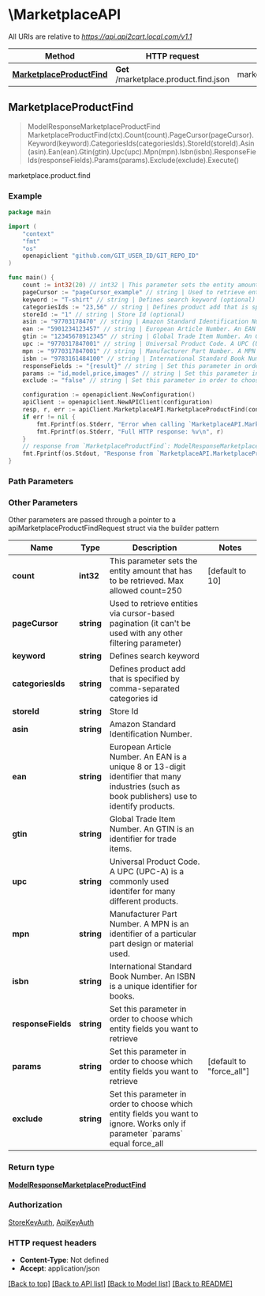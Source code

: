 # \MarketplaceAPI

All URIs are relative to *https://api.api2cart.local.com/v1.1*

Method | HTTP request | Description
------------- | ------------- | -------------
[**MarketplaceProductFind**](MarketplaceAPI.md#MarketplaceProductFind) | **Get** /marketplace.product.find.json | marketplace.product.find



## MarketplaceProductFind

> ModelResponseMarketplaceProductFind MarketplaceProductFind(ctx).Count(count).PageCursor(pageCursor).Keyword(keyword).CategoriesIds(categoriesIds).StoreId(storeId).Asin(asin).Ean(ean).Gtin(gtin).Upc(upc).Mpn(mpn).Isbn(isbn).ResponseFields(responseFields).Params(params).Exclude(exclude).Execute()

marketplace.product.find



### Example

```go
package main

import (
	"context"
	"fmt"
	"os"
	openapiclient "github.com/GIT_USER_ID/GIT_REPO_ID"
)

func main() {
	count := int32(20) // int32 | This parameter sets the entity amount that has to be retrieved. Max allowed count=250 (optional) (default to 10)
	pageCursor := "pageCursor_example" // string | Used to retrieve entities via cursor-based pagination (it can't be used with any other filtering parameter) (optional)
	keyword := "T-shirt" // string | Defines search keyword (optional)
	categoriesIds := "23,56" // string | Defines product add that is specified by comma-separated categories id (optional)
	storeId := "1" // string | Store Id (optional)
	asin := "97703178470" // string | Amazon Standard Identification Number. (optional)
	ean := "5901234123457" // string | European Article Number. An EAN is a unique 8 or 13-digit identifier that many industries (such as book publishers) use to identify products. (optional)
	gtin := "12345678912345" // string | Global Trade Item Number. An GTIN is an identifier for trade items. (optional)
	upc := "9770317847001" // string | Universal Product Code. A UPC (UPC-A) is a commonly used identifer for many different products. (optional)
	mpn := "9770317847001" // string | Manufacturer Part Number. A MPN is an identifier of a particular part design or material used. (optional)
	isbn := "9783161484100" // string | International Standard Book Number. An ISBN is a unique identifier for books. (optional)
	responseFields := "{result}" // string | Set this parameter in order to choose which entity fields you want to retrieve (optional)
	params := "id,model,price,images" // string | Set this parameter in order to choose which entity fields you want to retrieve (optional) (default to "force_all")
	exclude := "false" // string | Set this parameter in order to choose which entity fields you want to ignore. Works only if parameter `params` equal force_all (optional)

	configuration := openapiclient.NewConfiguration()
	apiClient := openapiclient.NewAPIClient(configuration)
	resp, r, err := apiClient.MarketplaceAPI.MarketplaceProductFind(context.Background()).Count(count).PageCursor(pageCursor).Keyword(keyword).CategoriesIds(categoriesIds).StoreId(storeId).Asin(asin).Ean(ean).Gtin(gtin).Upc(upc).Mpn(mpn).Isbn(isbn).ResponseFields(responseFields).Params(params).Exclude(exclude).Execute()
	if err != nil {
		fmt.Fprintf(os.Stderr, "Error when calling `MarketplaceAPI.MarketplaceProductFind``: %v\n", err)
		fmt.Fprintf(os.Stderr, "Full HTTP response: %v\n", r)
	}
	// response from `MarketplaceProductFind`: ModelResponseMarketplaceProductFind
	fmt.Fprintf(os.Stdout, "Response from `MarketplaceAPI.MarketplaceProductFind`: %v\n", resp)
}
```

### Path Parameters



### Other Parameters

Other parameters are passed through a pointer to a apiMarketplaceProductFindRequest struct via the builder pattern


Name | Type | Description  | Notes
------------- | ------------- | ------------- | -------------
 **count** | **int32** | This parameter sets the entity amount that has to be retrieved. Max allowed count&#x3D;250 | [default to 10]
 **pageCursor** | **string** | Used to retrieve entities via cursor-based pagination (it can&#39;t be used with any other filtering parameter) | 
 **keyword** | **string** | Defines search keyword | 
 **categoriesIds** | **string** | Defines product add that is specified by comma-separated categories id | 
 **storeId** | **string** | Store Id | 
 **asin** | **string** | Amazon Standard Identification Number. | 
 **ean** | **string** | European Article Number. An EAN is a unique 8 or 13-digit identifier that many industries (such as book publishers) use to identify products. | 
 **gtin** | **string** | Global Trade Item Number. An GTIN is an identifier for trade items. | 
 **upc** | **string** | Universal Product Code. A UPC (UPC-A) is a commonly used identifer for many different products. | 
 **mpn** | **string** | Manufacturer Part Number. A MPN is an identifier of a particular part design or material used. | 
 **isbn** | **string** | International Standard Book Number. An ISBN is a unique identifier for books. | 
 **responseFields** | **string** | Set this parameter in order to choose which entity fields you want to retrieve | 
 **params** | **string** | Set this parameter in order to choose which entity fields you want to retrieve | [default to &quot;force_all&quot;]
 **exclude** | **string** | Set this parameter in order to choose which entity fields you want to ignore. Works only if parameter &#x60;params&#x60; equal force_all | 

### Return type

[**ModelResponseMarketplaceProductFind**](ModelResponseMarketplaceProductFind.md)

### Authorization

[StoreKeyAuth](../README.md#StoreKeyAuth), [ApiKeyAuth](../README.md#ApiKeyAuth)

### HTTP request headers

- **Content-Type**: Not defined
- **Accept**: application/json

[[Back to top]](#) [[Back to API list]](../README.md#documentation-for-api-endpoints)
[[Back to Model list]](../README.md#documentation-for-models)
[[Back to README]](../README.md)

